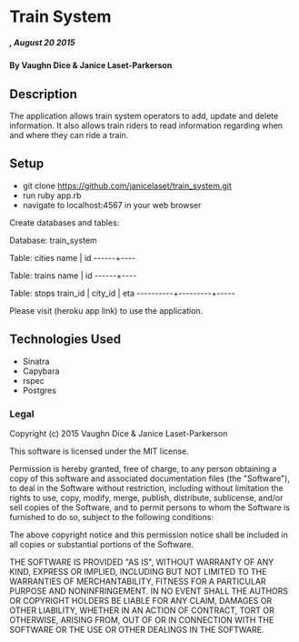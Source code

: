 # Train System

##### , August 20 2015

#### By Vaughn Dice & Janice Laset-Parkerson

## Description
The application allows train system operators to add, update and delete information. It also allows train riders to read information regarding when and where they can ride a train.


## Setup

* git clone https://github.com/janicelaset/train_system.git
* run ruby app.rb
* navigate to localhost:4567 in your web browser

Create databases and tables:

Database: train_system

Table: cities
name | id
------+----

Table: trains
name | id
------+----

Table: stops
train_id | city_id | eta
----------+---------+-----

Please visit (heroku app link) to use the application.

## Technologies Used

* Sinatra
* Capybara
* rspec
* Postgres   


### Legal

Copyright (c) 2015 Vaughn Dice & Janice Laset-Parkerson

This software is licensed under the MIT license.

Permission is hereby granted, free of charge, to any person obtaining a copy
of this software and associated documentation files (the "Software"), to deal
in the Software without restriction, including without limitation the rights
to use, copy, modify, merge, publish, distribute, sublicense, and/or sell
copies of the Software, and to permit persons to whom the Software is
furnished to do so, subject to the following conditions:

The above copyright notice and this permission notice shall be included in
all copies or substantial portions of the Software.

THE SOFTWARE IS PROVIDED "AS IS", WITHOUT WARRANTY OF ANY KIND, EXPRESS OR
IMPLIED, INCLUDING BUT NOT LIMITED TO THE WARRANTIES OF MERCHANTABILITY,
FITNESS FOR A PARTICULAR PURPOSE AND NONINFRINGEMENT. IN NO EVENT SHALL THE
AUTHORS OR COPYRIGHT HOLDERS BE LIABLE FOR ANY CLAIM, DAMAGES OR OTHER
LIABILITY, WHETHER IN AN ACTION OF CONTRACT, TORT OR OTHERWISE, ARISING FROM,
OUT OF OR IN CONNECTION WITH THE SOFTWARE OR THE USE OR OTHER DEALINGS IN
THE SOFTWARE.
